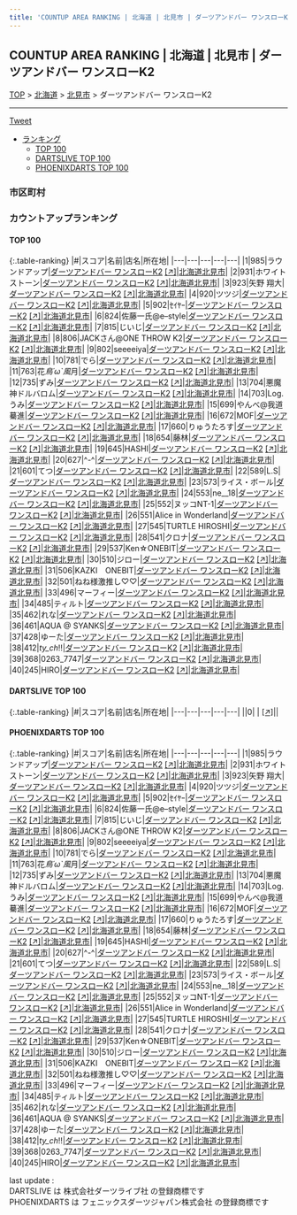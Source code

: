 ```yaml
---
title: 'COUNTUP AREA RANKING | 北海道 | 北見市 | ダーツアンドバー ワンスローK2'
---
```

## COUNTUP AREA RANKING | 北海道 | 北見市 | ダーツアンドバー ワンスローK2

[TOP](/darts/rank/) > [北海道](/darts/rank/北海道/) > [北見市](/darts/rank/北海道/北見市/) > ダーツアンドバー ワンスローK2

___

<a href="https://twitter.com/share?ref_src=twsrc%5Etfw" data-text="COUNTUP AREA RANKING | 北海道北見市ダーツアンドバー ワンスローK2" class="twitter-share-button" data-hashtags="DARTSLIVE,PHOENIXDARTS,darts,ダーツ" data-show-count="false">Tweet</a>

* [ランキング](#カウントアップランキング)
    * [TOP 100](#top-100)
    * [DARTSLIVE TOP 100](#dartslive-top-100)
    * [PHOENIXDARTS TOP 100](#phoenixdarts-top-100)

### 市区町村

<ul>

</ul>

### カウントアップランキング

#### TOP 100



{:.table-ranking}
|#|スコア|名前|店名|所在地|
|---|---|---|---|---|
|1|985|<span class="rank-name-pd">ラウンドアップ</span>|<a href="/darts/rank/shops/83439.html">ダーツアンドバー ワンスローK2</a> <a href="https://vs.phoenixdarts.com/jp/shop/shopDetailInfo/s_83439?s_seq=83439">[↗]</a>|<a href="/darts/rank/北海道/北見市">北海道北見市</a>|
|2|931|<span class="rank-name-pd">ホワイトストーン</span>|<a href="/darts/rank/shops/83439.html">ダーツアンドバー ワンスローK2</a> <a href="https://vs.phoenixdarts.com/jp/shop/shopDetailInfo/s_83439?s_seq=83439">[↗]</a>|<a href="/darts/rank/北海道/北見市">北海道北見市</a>|
|3|923|<span class="rank-name-pd"><span class="pro-icon-pd"></span>矢野 翔大</span>|<a href="/darts/rank/shops/83439.html">ダーツアンドバー ワンスローK2</a> <a href="https://vs.phoenixdarts.com/jp/shop/shopDetailInfo/s_83439?s_seq=83439">[↗]</a>|<a href="/darts/rank/北海道/北見市">北海道北見市</a>|
|4|920|<span class="rank-name-pd">ツツジ</span>|<a href="/darts/rank/shops/83439.html">ダーツアンドバー ワンスローK2</a> <a href="https://vs.phoenixdarts.com/jp/shop/shopDetailInfo/s_83439?s_seq=83439">[↗]</a>|<a href="/darts/rank/北海道/北見市">北海道北見市</a>|
|5|902|<span class="rank-name-pd">ｾｲﾔｰ</span>|<a href="/darts/rank/shops/83439.html">ダーツアンドバー ワンスローK2</a> <a href="https://vs.phoenixdarts.com/jp/shop/shopDetailInfo/s_83439?s_seq=83439">[↗]</a>|<a href="/darts/rank/北海道/北見市">北海道北見市</a>|
|6|824|<span class="rank-name-pd">佐藤一氏@e–style</span>|<a href="/darts/rank/shops/83439.html">ダーツアンドバー ワンスローK2</a> <a href="https://vs.phoenixdarts.com/jp/shop/shopDetailInfo/s_83439?s_seq=83439">[↗]</a>|<a href="/darts/rank/北海道/北見市">北海道北見市</a>|
|7|815|<span class="rank-name-pd">じいじ</span>|<a href="/darts/rank/shops/83439.html">ダーツアンドバー ワンスローK2</a> <a href="https://vs.phoenixdarts.com/jp/shop/shopDetailInfo/s_83439?s_seq=83439">[↗]</a>|<a href="/darts/rank/北海道/北見市">北海道北見市</a>|
|8|806|<span class="rank-name-pd">JACKさん@ONE THROW K2</span>|<a href="/darts/rank/shops/83439.html">ダーツアンドバー ワンスローK2</a> <a href="https://vs.phoenixdarts.com/jp/shop/shopDetailInfo/s_83439?s_seq=83439">[↗]</a>|<a href="/darts/rank/北海道/北見市">北海道北見市</a>|
|9|802|<span class="rank-name-pd">seeeeiya</span>|<a href="/darts/rank/shops/83439.html">ダーツアンドバー ワンスローK2</a> <a href="https://vs.phoenixdarts.com/jp/shop/shopDetailInfo/s_83439?s_seq=83439">[↗]</a>|<a href="/darts/rank/北海道/北見市">北海道北見市</a>|
|10|781|<span class="rank-name-pd">でら</span>|<a href="/darts/rank/shops/83439.html">ダーツアンドバー ワンスローK2</a> <a href="https://vs.phoenixdarts.com/jp/shop/shopDetailInfo/s_83439?s_seq=83439">[↗]</a>|<a href="/darts/rank/北海道/北見市">北海道北見市</a>|
|11|763|<span class="rank-name-pd">花*鳥´ω`風*月</span>|<a href="/darts/rank/shops/83439.html">ダーツアンドバー ワンスローK2</a> <a href="https://vs.phoenixdarts.com/jp/shop/shopDetailInfo/s_83439?s_seq=83439">[↗]</a>|<a href="/darts/rank/北海道/北見市">北海道北見市</a>|
|12|735|<span class="rank-name-pd">ずみ</span>|<a href="/darts/rank/shops/83439.html">ダーツアンドバー ワンスローK2</a> <a href="https://vs.phoenixdarts.com/jp/shop/shopDetailInfo/s_83439?s_seq=83439">[↗]</a>|<a href="/darts/rank/北海道/北見市">北海道北見市</a>|
|13|704|<span class="rank-name-pd">悪魔神ドルバロム</span>|<a href="/darts/rank/shops/83439.html">ダーツアンドバー ワンスローK2</a> <a href="https://vs.phoenixdarts.com/jp/shop/shopDetailInfo/s_83439?s_seq=83439">[↗]</a>|<a href="/darts/rank/北海道/北見市">北海道北見市</a>|
|14|703|<span class="rank-name-pd">Log.うみ</span>|<a href="/darts/rank/shops/83439.html">ダーツアンドバー ワンスローK2</a> <a href="https://vs.phoenixdarts.com/jp/shop/shopDetailInfo/s_83439?s_seq=83439">[↗]</a>|<a href="/darts/rank/北海道/北見市">北海道北見市</a>|
|15|699|<span class="rank-name-pd">やんべ@我道驀進</span>|<a href="/darts/rank/shops/83439.html">ダーツアンドバー ワンスローK2</a> <a href="https://vs.phoenixdarts.com/jp/shop/shopDetailInfo/s_83439?s_seq=83439">[↗]</a>|<a href="/darts/rank/北海道/北見市">北海道北見市</a>|
|16|672|<span class="rank-name-pd">MOF</span>|<a href="/darts/rank/shops/83439.html">ダーツアンドバー ワンスローK2</a> <a href="https://vs.phoenixdarts.com/jp/shop/shopDetailInfo/s_83439?s_seq=83439">[↗]</a>|<a href="/darts/rank/北海道/北見市">北海道北見市</a>|
|17|660|<span class="rank-name-pd">りゅうたろす</span>|<a href="/darts/rank/shops/83439.html">ダーツアンドバー ワンスローK2</a> <a href="https://vs.phoenixdarts.com/jp/shop/shopDetailInfo/s_83439?s_seq=83439">[↗]</a>|<a href="/darts/rank/北海道/北見市">北海道北見市</a>|
|18|654|<span class="rank-name-pd">藤林</span>|<a href="/darts/rank/shops/83439.html">ダーツアンドバー ワンスローK2</a> <a href="https://vs.phoenixdarts.com/jp/shop/shopDetailInfo/s_83439?s_seq=83439">[↗]</a>|<a href="/darts/rank/北海道/北見市">北海道北見市</a>|
|19|645|<span class="rank-name-pd">HASHI</span>|<a href="/darts/rank/shops/83439.html">ダーツアンドバー ワンスローK2</a> <a href="https://vs.phoenixdarts.com/jp/shop/shopDetailInfo/s_83439?s_seq=83439">[↗]</a>|<a href="/darts/rank/北海道/北見市">北海道北見市</a>|
|20|627|<span class="rank-name-pd">^-^</span>|<a href="/darts/rank/shops/83439.html">ダーツアンドバー ワンスローK2</a> <a href="https://vs.phoenixdarts.com/jp/shop/shopDetailInfo/s_83439?s_seq=83439">[↗]</a>|<a href="/darts/rank/北海道/北見市">北海道北見市</a>|
|21|601|<span class="rank-name-pd">てつ</span>|<a href="/darts/rank/shops/83439.html">ダーツアンドバー ワンスローK2</a> <a href="https://vs.phoenixdarts.com/jp/shop/shopDetailInfo/s_83439?s_seq=83439">[↗]</a>|<a href="/darts/rank/北海道/北見市">北海道北見市</a>|
|22|589|<span class="rank-name-pd">L.S</span>|<a href="/darts/rank/shops/83439.html">ダーツアンドバー ワンスローK2</a> <a href="https://vs.phoenixdarts.com/jp/shop/shopDetailInfo/s_83439?s_seq=83439">[↗]</a>|<a href="/darts/rank/北海道/北見市">北海道北見市</a>|
|23|573|<span class="rank-name-pd">ライス・ボール</span>|<a href="/darts/rank/shops/83439.html">ダーツアンドバー ワンスローK2</a> <a href="https://vs.phoenixdarts.com/jp/shop/shopDetailInfo/s_83439?s_seq=83439">[↗]</a>|<a href="/darts/rank/北海道/北見市">北海道北見市</a>|
|24|553|<span class="rank-name-pd">ne__18</span>|<a href="/darts/rank/shops/83439.html">ダーツアンドバー ワンスローK2</a> <a href="https://vs.phoenixdarts.com/jp/shop/shopDetailInfo/s_83439?s_seq=83439">[↗]</a>|<a href="/darts/rank/北海道/北見市">北海道北見市</a>|
|25|552|<span class="rank-name-pd">ヌッコNT-1</span>|<a href="/darts/rank/shops/83439.html">ダーツアンドバー ワンスローK2</a> <a href="https://vs.phoenixdarts.com/jp/shop/shopDetailInfo/s_83439?s_seq=83439">[↗]</a>|<a href="/darts/rank/北海道/北見市">北海道北見市</a>|
|26|551|<span class="rank-name-pd">Alice in Wonderland</span>|<a href="/darts/rank/shops/83439.html">ダーツアンドバー ワンスローK2</a> <a href="https://vs.phoenixdarts.com/jp/shop/shopDetailInfo/s_83439?s_seq=83439">[↗]</a>|<a href="/darts/rank/北海道/北見市">北海道北見市</a>|
|27|545|<span class="rank-name-pd">TURTLE HIROSHI</span>|<a href="/darts/rank/shops/83439.html">ダーツアンドバー ワンスローK2</a> <a href="https://vs.phoenixdarts.com/jp/shop/shopDetailInfo/s_83439?s_seq=83439">[↗]</a>|<a href="/darts/rank/北海道/北見市">北海道北見市</a>|
|28|541|<span class="rank-name-pd">クロナ</span>|<a href="/darts/rank/shops/83439.html">ダーツアンドバー ワンスローK2</a> <a href="https://vs.phoenixdarts.com/jp/shop/shopDetailInfo/s_83439?s_seq=83439">[↗]</a>|<a href="/darts/rank/北海道/北見市">北海道北見市</a>|
|29|537|<span class="rank-name-pd">Ken☆ONEBIT</span>|<a href="/darts/rank/shops/83439.html">ダーツアンドバー ワンスローK2</a> <a href="https://vs.phoenixdarts.com/jp/shop/shopDetailInfo/s_83439?s_seq=83439">[↗]</a>|<a href="/darts/rank/北海道/北見市">北海道北見市</a>|
|30|510|<span class="rank-name-pd">ジロー</span>|<a href="/darts/rank/shops/83439.html">ダーツアンドバー ワンスローK2</a> <a href="https://vs.phoenixdarts.com/jp/shop/shopDetailInfo/s_83439?s_seq=83439">[↗]</a>|<a href="/darts/rank/北海道/北見市">北海道北見市</a>|
|31|506|<span class="rank-name-pd">KAZKI　ONEBIT</span>|<a href="/darts/rank/shops/83439.html">ダーツアンドバー ワンスローK2</a> <a href="https://vs.phoenixdarts.com/jp/shop/shopDetailInfo/s_83439?s_seq=83439">[↗]</a>|<a href="/darts/rank/北海道/北見市">北海道北見市</a>|
|32|501|<span class="rank-name-pd">ねね様激推し♡♡</span>|<a href="/darts/rank/shops/83439.html">ダーツアンドバー ワンスローK2</a> <a href="https://vs.phoenixdarts.com/jp/shop/shopDetailInfo/s_83439?s_seq=83439">[↗]</a>|<a href="/darts/rank/北海道/北見市">北海道北見市</a>|
|33|496|<span class="rank-name-pd">マーフィー</span>|<a href="/darts/rank/shops/83439.html">ダーツアンドバー ワンスローK2</a> <a href="https://vs.phoenixdarts.com/jp/shop/shopDetailInfo/s_83439?s_seq=83439">[↗]</a>|<a href="/darts/rank/北海道/北見市">北海道北見市</a>|
|34|485|<span class="rank-name-pd">ティルト</span>|<a href="/darts/rank/shops/83439.html">ダーツアンドバー ワンスローK2</a> <a href="https://vs.phoenixdarts.com/jp/shop/shopDetailInfo/s_83439?s_seq=83439">[↗]</a>|<a href="/darts/rank/北海道/北見市">北海道北見市</a>|
|35|462|<span class="rank-name-pd">れな</span>|<a href="/darts/rank/shops/83439.html">ダーツアンドバー ワンスローK2</a> <a href="https://vs.phoenixdarts.com/jp/shop/shopDetailInfo/s_83439?s_seq=83439">[↗]</a>|<a href="/darts/rank/北海道/北見市">北海道北見市</a>|
|36|461|<span class="rank-name-pd">AQUA @ SYANKS</span>|<a href="/darts/rank/shops/83439.html">ダーツアンドバー ワンスローK2</a> <a href="https://vs.phoenixdarts.com/jp/shop/shopDetailInfo/s_83439?s_seq=83439">[↗]</a>|<a href="/darts/rank/北海道/北見市">北海道北見市</a>|
|37|428|<span class="rank-name-pd">ゆーた</span>|<a href="/darts/rank/shops/83439.html">ダーツアンドバー ワンスローK2</a> <a href="https://vs.phoenixdarts.com/jp/shop/shopDetailInfo/s_83439?s_seq=83439">[↗]</a>|<a href="/darts/rank/北海道/北見市">北海道北見市</a>|
|38|412|<span class="rank-name-pd">_ty_ch_!!</span>|<a href="/darts/rank/shops/83439.html">ダーツアンドバー ワンスローK2</a> <a href="https://vs.phoenixdarts.com/jp/shop/shopDetailInfo/s_83439?s_seq=83439">[↗]</a>|<a href="/darts/rank/北海道/北見市">北海道北見市</a>|
|39|368|<span class="rank-name-pd">0263_7747</span>|<a href="/darts/rank/shops/83439.html">ダーツアンドバー ワンスローK2</a> <a href="https://vs.phoenixdarts.com/jp/shop/shopDetailInfo/s_83439?s_seq=83439">[↗]</a>|<a href="/darts/rank/北海道/北見市">北海道北見市</a>|
|40|245|<span class="rank-name-pd">HIRO</span>|<a href="/darts/rank/shops/83439.html">ダーツアンドバー ワンスローK2</a> <a href="https://vs.phoenixdarts.com/jp/shop/shopDetailInfo/s_83439?s_seq=83439">[↗]</a>|<a href="/darts/rank/北海道/北見市">北海道北見市</a>|


#### DARTSLIVE TOP 100



{:.table-ranking}
|#|スコア|名前|店名|所在地|
|---|---|---|---|---|
||0|<span class="rank-name-dl"> </span>|<a href="/darts/rank/shops/.html"></a> <a href="">[↗]</a>|<a href="/darts/rank//"></a>|


#### PHOENIXDARTS TOP 100



{:.table-ranking}
|#|スコア|名前|店名|所在地|
|---|---|---|---|---|
|1|985|<span class="rank-name-pd">ラウンドアップ</span>|<a href="/darts/rank/shops/83439.html">ダーツアンドバー ワンスローK2</a> <a href="https://vs.phoenixdarts.com/jp/shop/shopDetailInfo/s_83439?s_seq=83439">[↗]</a>|<a href="/darts/rank/北海道/北見市">北海道北見市</a>|
|2|931|<span class="rank-name-pd">ホワイトストーン</span>|<a href="/darts/rank/shops/83439.html">ダーツアンドバー ワンスローK2</a> <a href="https://vs.phoenixdarts.com/jp/shop/shopDetailInfo/s_83439?s_seq=83439">[↗]</a>|<a href="/darts/rank/北海道/北見市">北海道北見市</a>|
|3|923|<span class="rank-name-pd"><span class="pro-icon-pd"></span>矢野 翔大</span>|<a href="/darts/rank/shops/83439.html">ダーツアンドバー ワンスローK2</a> <a href="https://vs.phoenixdarts.com/jp/shop/shopDetailInfo/s_83439?s_seq=83439">[↗]</a>|<a href="/darts/rank/北海道/北見市">北海道北見市</a>|
|4|920|<span class="rank-name-pd">ツツジ</span>|<a href="/darts/rank/shops/83439.html">ダーツアンドバー ワンスローK2</a> <a href="https://vs.phoenixdarts.com/jp/shop/shopDetailInfo/s_83439?s_seq=83439">[↗]</a>|<a href="/darts/rank/北海道/北見市">北海道北見市</a>|
|5|902|<span class="rank-name-pd">ｾｲﾔｰ</span>|<a href="/darts/rank/shops/83439.html">ダーツアンドバー ワンスローK2</a> <a href="https://vs.phoenixdarts.com/jp/shop/shopDetailInfo/s_83439?s_seq=83439">[↗]</a>|<a href="/darts/rank/北海道/北見市">北海道北見市</a>|
|6|824|<span class="rank-name-pd">佐藤一氏@e–style</span>|<a href="/darts/rank/shops/83439.html">ダーツアンドバー ワンスローK2</a> <a href="https://vs.phoenixdarts.com/jp/shop/shopDetailInfo/s_83439?s_seq=83439">[↗]</a>|<a href="/darts/rank/北海道/北見市">北海道北見市</a>|
|7|815|<span class="rank-name-pd">じいじ</span>|<a href="/darts/rank/shops/83439.html">ダーツアンドバー ワンスローK2</a> <a href="https://vs.phoenixdarts.com/jp/shop/shopDetailInfo/s_83439?s_seq=83439">[↗]</a>|<a href="/darts/rank/北海道/北見市">北海道北見市</a>|
|8|806|<span class="rank-name-pd">JACKさん@ONE THROW K2</span>|<a href="/darts/rank/shops/83439.html">ダーツアンドバー ワンスローK2</a> <a href="https://vs.phoenixdarts.com/jp/shop/shopDetailInfo/s_83439?s_seq=83439">[↗]</a>|<a href="/darts/rank/北海道/北見市">北海道北見市</a>|
|9|802|<span class="rank-name-pd">seeeeiya</span>|<a href="/darts/rank/shops/83439.html">ダーツアンドバー ワンスローK2</a> <a href="https://vs.phoenixdarts.com/jp/shop/shopDetailInfo/s_83439?s_seq=83439">[↗]</a>|<a href="/darts/rank/北海道/北見市">北海道北見市</a>|
|10|781|<span class="rank-name-pd">でら</span>|<a href="/darts/rank/shops/83439.html">ダーツアンドバー ワンスローK2</a> <a href="https://vs.phoenixdarts.com/jp/shop/shopDetailInfo/s_83439?s_seq=83439">[↗]</a>|<a href="/darts/rank/北海道/北見市">北海道北見市</a>|
|11|763|<span class="rank-name-pd">花*鳥´ω`風*月</span>|<a href="/darts/rank/shops/83439.html">ダーツアンドバー ワンスローK2</a> <a href="https://vs.phoenixdarts.com/jp/shop/shopDetailInfo/s_83439?s_seq=83439">[↗]</a>|<a href="/darts/rank/北海道/北見市">北海道北見市</a>|
|12|735|<span class="rank-name-pd">ずみ</span>|<a href="/darts/rank/shops/83439.html">ダーツアンドバー ワンスローK2</a> <a href="https://vs.phoenixdarts.com/jp/shop/shopDetailInfo/s_83439?s_seq=83439">[↗]</a>|<a href="/darts/rank/北海道/北見市">北海道北見市</a>|
|13|704|<span class="rank-name-pd">悪魔神ドルバロム</span>|<a href="/darts/rank/shops/83439.html">ダーツアンドバー ワンスローK2</a> <a href="https://vs.phoenixdarts.com/jp/shop/shopDetailInfo/s_83439?s_seq=83439">[↗]</a>|<a href="/darts/rank/北海道/北見市">北海道北見市</a>|
|14|703|<span class="rank-name-pd">Log.うみ</span>|<a href="/darts/rank/shops/83439.html">ダーツアンドバー ワンスローK2</a> <a href="https://vs.phoenixdarts.com/jp/shop/shopDetailInfo/s_83439?s_seq=83439">[↗]</a>|<a href="/darts/rank/北海道/北見市">北海道北見市</a>|
|15|699|<span class="rank-name-pd">やんべ@我道驀進</span>|<a href="/darts/rank/shops/83439.html">ダーツアンドバー ワンスローK2</a> <a href="https://vs.phoenixdarts.com/jp/shop/shopDetailInfo/s_83439?s_seq=83439">[↗]</a>|<a href="/darts/rank/北海道/北見市">北海道北見市</a>|
|16|672|<span class="rank-name-pd">MOF</span>|<a href="/darts/rank/shops/83439.html">ダーツアンドバー ワンスローK2</a> <a href="https://vs.phoenixdarts.com/jp/shop/shopDetailInfo/s_83439?s_seq=83439">[↗]</a>|<a href="/darts/rank/北海道/北見市">北海道北見市</a>|
|17|660|<span class="rank-name-pd">りゅうたろす</span>|<a href="/darts/rank/shops/83439.html">ダーツアンドバー ワンスローK2</a> <a href="https://vs.phoenixdarts.com/jp/shop/shopDetailInfo/s_83439?s_seq=83439">[↗]</a>|<a href="/darts/rank/北海道/北見市">北海道北見市</a>|
|18|654|<span class="rank-name-pd">藤林</span>|<a href="/darts/rank/shops/83439.html">ダーツアンドバー ワンスローK2</a> <a href="https://vs.phoenixdarts.com/jp/shop/shopDetailInfo/s_83439?s_seq=83439">[↗]</a>|<a href="/darts/rank/北海道/北見市">北海道北見市</a>|
|19|645|<span class="rank-name-pd">HASHI</span>|<a href="/darts/rank/shops/83439.html">ダーツアンドバー ワンスローK2</a> <a href="https://vs.phoenixdarts.com/jp/shop/shopDetailInfo/s_83439?s_seq=83439">[↗]</a>|<a href="/darts/rank/北海道/北見市">北海道北見市</a>|
|20|627|<span class="rank-name-pd">^-^</span>|<a href="/darts/rank/shops/83439.html">ダーツアンドバー ワンスローK2</a> <a href="https://vs.phoenixdarts.com/jp/shop/shopDetailInfo/s_83439?s_seq=83439">[↗]</a>|<a href="/darts/rank/北海道/北見市">北海道北見市</a>|
|21|601|<span class="rank-name-pd">てつ</span>|<a href="/darts/rank/shops/83439.html">ダーツアンドバー ワンスローK2</a> <a href="https://vs.phoenixdarts.com/jp/shop/shopDetailInfo/s_83439?s_seq=83439">[↗]</a>|<a href="/darts/rank/北海道/北見市">北海道北見市</a>|
|22|589|<span class="rank-name-pd">L.S</span>|<a href="/darts/rank/shops/83439.html">ダーツアンドバー ワンスローK2</a> <a href="https://vs.phoenixdarts.com/jp/shop/shopDetailInfo/s_83439?s_seq=83439">[↗]</a>|<a href="/darts/rank/北海道/北見市">北海道北見市</a>|
|23|573|<span class="rank-name-pd">ライス・ボール</span>|<a href="/darts/rank/shops/83439.html">ダーツアンドバー ワンスローK2</a> <a href="https://vs.phoenixdarts.com/jp/shop/shopDetailInfo/s_83439?s_seq=83439">[↗]</a>|<a href="/darts/rank/北海道/北見市">北海道北見市</a>|
|24|553|<span class="rank-name-pd">ne__18</span>|<a href="/darts/rank/shops/83439.html">ダーツアンドバー ワンスローK2</a> <a href="https://vs.phoenixdarts.com/jp/shop/shopDetailInfo/s_83439?s_seq=83439">[↗]</a>|<a href="/darts/rank/北海道/北見市">北海道北見市</a>|
|25|552|<span class="rank-name-pd">ヌッコNT-1</span>|<a href="/darts/rank/shops/83439.html">ダーツアンドバー ワンスローK2</a> <a href="https://vs.phoenixdarts.com/jp/shop/shopDetailInfo/s_83439?s_seq=83439">[↗]</a>|<a href="/darts/rank/北海道/北見市">北海道北見市</a>|
|26|551|<span class="rank-name-pd">Alice in Wonderland</span>|<a href="/darts/rank/shops/83439.html">ダーツアンドバー ワンスローK2</a> <a href="https://vs.phoenixdarts.com/jp/shop/shopDetailInfo/s_83439?s_seq=83439">[↗]</a>|<a href="/darts/rank/北海道/北見市">北海道北見市</a>|
|27|545|<span class="rank-name-pd">TURTLE HIROSHI</span>|<a href="/darts/rank/shops/83439.html">ダーツアンドバー ワンスローK2</a> <a href="https://vs.phoenixdarts.com/jp/shop/shopDetailInfo/s_83439?s_seq=83439">[↗]</a>|<a href="/darts/rank/北海道/北見市">北海道北見市</a>|
|28|541|<span class="rank-name-pd">クロナ</span>|<a href="/darts/rank/shops/83439.html">ダーツアンドバー ワンスローK2</a> <a href="https://vs.phoenixdarts.com/jp/shop/shopDetailInfo/s_83439?s_seq=83439">[↗]</a>|<a href="/darts/rank/北海道/北見市">北海道北見市</a>|
|29|537|<span class="rank-name-pd">Ken☆ONEBIT</span>|<a href="/darts/rank/shops/83439.html">ダーツアンドバー ワンスローK2</a> <a href="https://vs.phoenixdarts.com/jp/shop/shopDetailInfo/s_83439?s_seq=83439">[↗]</a>|<a href="/darts/rank/北海道/北見市">北海道北見市</a>|
|30|510|<span class="rank-name-pd">ジロー</span>|<a href="/darts/rank/shops/83439.html">ダーツアンドバー ワンスローK2</a> <a href="https://vs.phoenixdarts.com/jp/shop/shopDetailInfo/s_83439?s_seq=83439">[↗]</a>|<a href="/darts/rank/北海道/北見市">北海道北見市</a>|
|31|506|<span class="rank-name-pd">KAZKI　ONEBIT</span>|<a href="/darts/rank/shops/83439.html">ダーツアンドバー ワンスローK2</a> <a href="https://vs.phoenixdarts.com/jp/shop/shopDetailInfo/s_83439?s_seq=83439">[↗]</a>|<a href="/darts/rank/北海道/北見市">北海道北見市</a>|
|32|501|<span class="rank-name-pd">ねね様激推し♡♡</span>|<a href="/darts/rank/shops/83439.html">ダーツアンドバー ワンスローK2</a> <a href="https://vs.phoenixdarts.com/jp/shop/shopDetailInfo/s_83439?s_seq=83439">[↗]</a>|<a href="/darts/rank/北海道/北見市">北海道北見市</a>|
|33|496|<span class="rank-name-pd">マーフィー</span>|<a href="/darts/rank/shops/83439.html">ダーツアンドバー ワンスローK2</a> <a href="https://vs.phoenixdarts.com/jp/shop/shopDetailInfo/s_83439?s_seq=83439">[↗]</a>|<a href="/darts/rank/北海道/北見市">北海道北見市</a>|
|34|485|<span class="rank-name-pd">ティルト</span>|<a href="/darts/rank/shops/83439.html">ダーツアンドバー ワンスローK2</a> <a href="https://vs.phoenixdarts.com/jp/shop/shopDetailInfo/s_83439?s_seq=83439">[↗]</a>|<a href="/darts/rank/北海道/北見市">北海道北見市</a>|
|35|462|<span class="rank-name-pd">れな</span>|<a href="/darts/rank/shops/83439.html">ダーツアンドバー ワンスローK2</a> <a href="https://vs.phoenixdarts.com/jp/shop/shopDetailInfo/s_83439?s_seq=83439">[↗]</a>|<a href="/darts/rank/北海道/北見市">北海道北見市</a>|
|36|461|<span class="rank-name-pd">AQUA @ SYANKS</span>|<a href="/darts/rank/shops/83439.html">ダーツアンドバー ワンスローK2</a> <a href="https://vs.phoenixdarts.com/jp/shop/shopDetailInfo/s_83439?s_seq=83439">[↗]</a>|<a href="/darts/rank/北海道/北見市">北海道北見市</a>|
|37|428|<span class="rank-name-pd">ゆーた</span>|<a href="/darts/rank/shops/83439.html">ダーツアンドバー ワンスローK2</a> <a href="https://vs.phoenixdarts.com/jp/shop/shopDetailInfo/s_83439?s_seq=83439">[↗]</a>|<a href="/darts/rank/北海道/北見市">北海道北見市</a>|
|38|412|<span class="rank-name-pd">_ty_ch_!!</span>|<a href="/darts/rank/shops/83439.html">ダーツアンドバー ワンスローK2</a> <a href="https://vs.phoenixdarts.com/jp/shop/shopDetailInfo/s_83439?s_seq=83439">[↗]</a>|<a href="/darts/rank/北海道/北見市">北海道北見市</a>|
|39|368|<span class="rank-name-pd">0263_7747</span>|<a href="/darts/rank/shops/83439.html">ダーツアンドバー ワンスローK2</a> <a href="https://vs.phoenixdarts.com/jp/shop/shopDetailInfo/s_83439?s_seq=83439">[↗]</a>|<a href="/darts/rank/北海道/北見市">北海道北見市</a>|
|40|245|<span class="rank-name-pd">HIRO</span>|<a href="/darts/rank/shops/83439.html">ダーツアンドバー ワンスローK2</a> <a href="https://vs.phoenixdarts.com/jp/shop/shopDetailInfo/s_83439?s_seq=83439">[↗]</a>|<a href="/darts/rank/北海道/北見市">北海道北見市</a>|


<div class="footer border-top border-gray-light mt-5 pt-3 text-right text-gray">
    last update : <span style="font-weight: italic" id="foot_last_modified"></span><br />
    DARTSLIVE は 株式会社ダーツライブ社 の登録商標です<br />
    PHOENIXDARTS は フェニックスダーツジャパン株式会社 の登録商標です<br />
</div>

<script src="https://cdnjs.cloudflare.com/ajax/libs/jquery.tablesorter/2.31.3/js/jquery.tablesorter.min.js" integrity="sha512-qzgd5cYSZcosqpzpn7zF2ZId8f/8CHmFKZ8j7mU4OUXTNRd5g+ZHBPsgKEwoqxCtdQvExE5LprwwPAgoicguNg==" crossorigin="anonymous" referrerpolicy="no-referrer"></script>
<link rel="stylesheet" href="https://cdnjs.cloudflare.com/ajax/libs/jquery.tablesorter/2.31.3/css/theme.default.min.css" integrity="sha512-wghhOJkjQX0Lh3NSWvNKeZ0ZpNn+SPVXX1Qyc9OCaogADktxrBiBdKGDoqVUOyhStvMBmJQ8ZdMHiR3wuEq8+w==" crossorigin="anonymous" referrerpolicy="no-referrer" />
<script>
$(function() {
    $(".table-ranking").tablesorter({sortList:[[0, 0]]});
    $("#foot_last_modified").text(formatDate(new Date(document.lastModified), 'yyyy-MM-dd HH:mm:ss'));
});
</script>

<script async src="https://platform.twitter.com/widgets.js" charset="utf-8"></script>